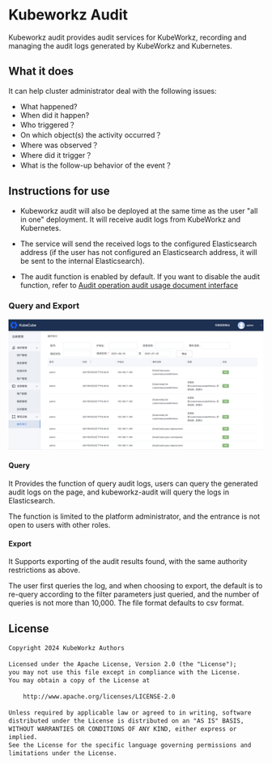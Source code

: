 # Kubeworkz Audit

Kubeworkz audit provides audit services for KubeWorkz, recording and managing the audit logs generated by KubeWorkz and Kubernetes.

## What it does

It can help cluster administrator deal with the following issues:

- What happened?
- When did it happen?
- Who triggered？
- On which object(s) the activity occurred？
- Where was observed？
- Where did it trigger？
- What is the follow-up behavior of the event？

## Instructions for use

- Kubeworkz audit will also be deployed at the same time as the user "all in one" deployment. It will receive audit logs from KubeWorkz and Kubernetes.

- The service will send the received logs to the configured Elasticsearch address (if the user has not configured an Elasticsearch address, it will be sent to the internal Elasticsearch).

- The audit function is enabled by default. If you want to disable the audit function, refer to [Audit operation audit usage document interface](https://www.kubeworkz.io/docs/user-guide/administration/audit/)

### Query and Export

![Audit interface](./docs/audit-interface.png)

#### Query

It Provides the function of query audit logs, users can query the generated audit logs on the page, and kubeworkz-audit will query the logs in Elasticsearch.

The function is limited to the platform administrator, and the entrance is not open to users with other roles.

#### Export

It Supports exporting of the audit results found, with the same authority restrictions as above.

The user first queries the log, and when choosing to export, the default is to re-query according to the filter parameters just queried, and the number of queries is not more than 10,000. The file format defaults to csv format.

## License

```
Copyright 2024 KubeWorkz Authors

Licensed under the Apache License, Version 2.0 (the "License");
you may not use this file except in compliance with the License.
You may obtain a copy of the License at

    http://www.apache.org/licenses/LICENSE-2.0

Unless required by applicable law or agreed to in writing, software
distributed under the License is distributed on an "AS IS" BASIS,
WITHOUT WARRANTIES OR CONDITIONS OF ANY KIND, either express or implied.
See the License for the specific language governing permissions and
limitations under the License.
```

